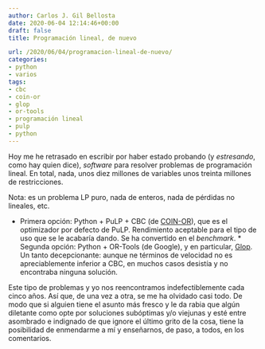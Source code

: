```yaml
---
author: Carlos J. Gil Bellosta
date: 2020-06-04 12:14:46+00:00
draft: false
title: Programación lineal, de nuevo

url: /2020/06/04/programacion-lineal-de-nuevo/
categories:
- python
- varios
tags:
- cbc
- coin-or
- glop
- or-tools
- programación lineal
- pulp
- python
---
```





Hoy me he retrasado en escribir por haber estado probando (y _estresando_, como hay quien dice), _software_ para resolver problemas de programación lineal. En total, nada, unos diez millones de variables unos treinta  millones de restricciones.







Nota: es un problema LP puro, nada de enteros, nada de pérdidas no lineales, etc.





  * Primera opción: Python + PuLP + CBC (de [COIN-OR](https://en.wikipedia.org/wiki/COIN-OR)), que es el optimizador por defecto de PuLP. Rendimiento aceptable para el tipo de uso que se le acabaría dando. Se ha convertido en el _benchmark_.  * Segunda opción: Python + OR-Tools (de Google), y en particular, [Glop](https://developers.google.com/optimization/lp/glop). Un tanto decepcionante: aunque ne términos de velocidad no es apreciablemente inferior a CBC, en muchos casos desistía y no encontraba ninguna solución.





Este tipo de problemas y yo nos reencontramos indefectiblemente cada cinco años. Así que, de una vez a otra, se me ha olvidado casi todo. De modo que si alguien tiene el asunto más fresco y le da rabia que algún diletante como opte por soluciones subóptimas y/o viejunas y esté entre asombrado e indignado de que ignore el último grito de la cosa, tiene la posibilidad de enmendarme a mí y enseñarnos, de paso, a todos, en los comentarios.



